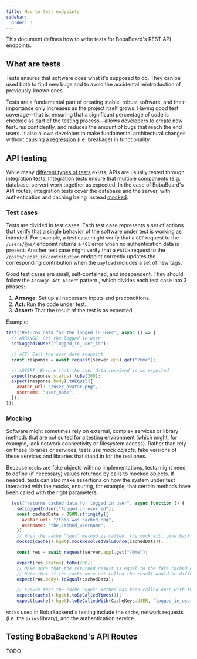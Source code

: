 ```yaml
---
title: How to test endpoints
sidebar:
  order: 3
---
```


This document defines how to write tests for BobaBoard's REST API endpoints.

## What are tests

Tests ensures that software does what it's supposed to do. They can be used both to find new bugs and to avoid the accidental reintroduction of previously-known ones.

Tests are a fundamental part of creating stable, robust software, and their importance only increases as the project itself grows. Having good test coverage—that is, ensuring that a significant percentage of code is checked as part of the testing process—allows developers to create new features confidently, and reduces the amount of bugs that reach the end users. It also allows developer to make fundamental architectural changes without causing a [regression](https://en.wikipedia.org/wiki/Software_regression) (i.e. breakage) in functionality.

## API testing

While many [different types of tests](https://educative.io/blog/software-testing-types-101#functional-methods) exists, APIs are usually tested through integration tests. Integration tests ensure that multiple components (e.g. database, server) work together as expected. In the case of BobaBoard's API routes, integration tests cover the database and the server, with authentication and caching being instead [mocked](#mocking).

### Test cases

Tests are divided in test cases. Each test case represents a set of actions that verify that a single behavior of the software under test is working as intended. For example, a test case might verify that a `GET` request to the `/users/@me/` endpoint returns a `401` error when no authentication data is present. Another test case might verify that a `PATCH` request to the `/posts/:post_id/contribution` endpoint correctly updates the corresponding contribution when the `payload` includes a set of new tags.

Good test cases are small, self-contained, and independent. They should follow the `Arrange-Act-Assert` pattern., which divides each test case into 3 phases:

1. **Arrange:** Set up all necessary inputs and preconditions.
2. **Act:** Run the code under test.
3. **Assert:** That the result of the test is as expected.

Example:

```javascript
test("Returns data for the logged in user", async () => {
  // ARRANGE: Set the logged in user
  setLoggedInUser("logged_in_user_id");

  // ACT: Call the user data endpoint
  const response = await request(server.app).get("/@me");

  // ASSERT: Ensure that the user data received is as expected
  expect(response.status).toBe(200);
  expect(response.body).toEqual({
    avatar_url: "/user_avatar.png",
    username: "user_name",
  });
});
```

### Mocking

Software might sometimes rely on external, complex services or library methods that are not suited for a testing environment (which might, for example, lack network connectivity or filesystem access). Rather than rely on these libraries or services, tests use _mock objects_, fake versions of these services and libraries that stand in for the real ones.

Because `mocks` are fake objects with no implementations, tests might need to define (if necessary) values returned by calls to mocked objects. If needed, tests can also make assertions on how the system under test interacted with the mocks, ensuring, for example, that certain methods have been called with the right parameters.

```javascript
  test("returns cached data for logged in user", async function () {
    setLoggedInUser("logged_in_user_id");
    const cachedData = JSON.stringify({
      avatar_url: "/this_was_cached.png",
      username: "the_cached_username",
    });
    // When the cache "hget" method is called, the mock will give back the fake cached data
    mocked(cache().hget).mockResolvedValueOnce(cachedData));

    const res = await request(server.app).get("/@me");

    expect(res.status).toBe(200);
    // Make sure that the returned result is equal to the fake cached data.
    // Note that if the cache were not called the result would be different
    expect(res.body).toEqual(cachedData);

    // Ensure that the cache "hget" method has been called once with the right parameters
    expect(cache().hget).toBeCalledTimes(1);
    expect(cache().hget).toBeCalledWith(CacheKeys.USER, "logged_in_user_id");
```

`Mocks` used in BobaBackend's testing include the `cache`, network requests (i.e. the `axios` library), and the authentication service.

## Testing BobaBackend's API Routes

TODO

<!--
https://www.npmjs.com/package/jest-extended

### Start a new server for the route you're testing

Call `startTestServer(router)`.

:::GOTCHA

Follow this syntax exactly, and do **not** destructure the object returned by `startTestServer(router)`. If you do, `app` will be undefined within your tests, and you're going to have a bad time.

:::

For more information, you can read [Jest's mocking guide](https://jestjs.io/docs/mock-functions)/


### How to add authentication

1. add `jest.mock("../../../handlers/auth");`
2. `setLoggedInUser`

### How to test cache -->
